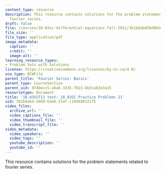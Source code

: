 ```yaml
---
content_type: resource
description: This resource contains solutions for the problem statements related to
  fourier series.
draft: false
file: /courses/18-03sc-differential-equations-fall-2011/3b1b8abd50d9b5e6314fc189d4032175_MIT18_03SCF11_rec_13s21_sol.pdf
file_size: ''
file_type: application/pdf
image_metadata:
  caption: ''
  credit: ''
  image-alt: ''
learning_resource_types:
- Problem Sets with Solutions
license: https://creativecommons.org/licenses/by-nc-sa/4.0/
ocw_type: OCWFile
parent_title: 'Fourier Series: Basics'
parent_type: CourseSection
parent_uid: 074becc5-a6a6-3335-7815-bb2ca82e3a15
resourcetype: Document
title: '18.03SCF11 text: 18.03SC Practice Problems 21'
uid: 3b1b8abd-50d9-b5e6-314f-c189d4032175
video_files:
  archive_url: ''
  video_captions_file: ''
  video_thumbnail_file: ''
  video_transcript_file: ''
video_metadata:
  video_speakers: ''
  video_tags: ''
  youtube_description: ''
  youtube_id: ''
---
```

This resource contains solutions for the problem statements related to fourier series.
